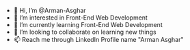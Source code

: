 - 👋 Hi, I’m @Arman-Asghar
- 👀 I’m interested in Front-End Web Development
- 🌱 I’m currently learning Front-End Web Development
- 💞️ I’m looking to collaborate on learning new things
- 📫 Reach me through LinkedIn Profile name "Arman Asghar"

<!---
Arman-Asghar/Arman-Asghar is a ✨ special ✨ repository because its `README.md` (this file) appears on your GitHub profile.
You can click the Preview link to take a look at your changes.
--->
